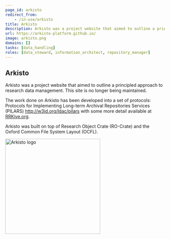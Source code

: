 ```yaml
---
page_id: arkisto
redirect_from:
    - /in-use/arkisto
title: Arkisto
description: Arkisto was a project website that aimed to outline a principled approach to research data management.
url: https://arkisto-platform.github.io/
image: arkisto.png
domains: []
tasks: [data_handling]
roles: [data_steward, information_architect, repository_manager]
---
```


## Arkisto

Arkisto was a project website that aimed to outline a principled approach to research data management. This site is no longer being maintained.

The work done on Arkisto has been developed into a set of protocols: Protocols for Implementing Long-term Archival Repositories Services (PILARS) <http://w3id.org/ldac/pilars> with some more detail available at [RRKive.org](rrkive).

Arkisto was built on top of Research Object Crate (RO-Crate) and the Oxford Common File System Layout (OCFL).

<img src="assets/img/arkisto.png" alt="Arkisto logo" width="300px">
